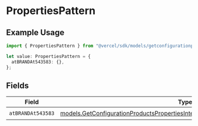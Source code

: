 # PropertiesPattern

## Example Usage

```typescript
import { PropertiesPattern } from "@vercel/sdk/models/getconfigurationproductsop.js";

let value: PropertiesPattern = {
  atBRANDAt543583: {},
};
```

## Fields

| Field                                                                                                                                                                    | Type                                                                                                                                                                     | Required                                                                                                                                                                 | Description                                                                                                                                                              |
| ------------------------------------------------------------------------------------------------------------------------------------------------------------------------ | ------------------------------------------------------------------------------------------------------------------------------------------------------------------------ | ------------------------------------------------------------------------------------------------------------------------------------------------------------------------ | ------------------------------------------------------------------------------------------------------------------------------------------------------------------------ |
| `atBRANDAt543583`                                                                                                                                                        | [models.GetConfigurationProductsPropertiesIntegrationsResponse200AtBRANDAt543583](../models/getconfigurationproductspropertiesintegrationsresponse200atbrandat543583.md) | :heavy_check_mark:                                                                                                                                                       | N/A                                                                                                                                                                      |
